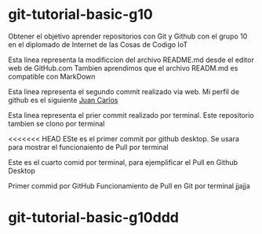 # git-tutorial-basic-g10
Obtener el objetivo aprender repositorios con Git y Github con el grupo 10 en el diplomado de Internet de las Cosas de Codigo IoT

Esta linea representa la modificcion del archivo README.md desde el editor web de GitHub.com
Tambien aprendimos que el archivo READM.md es compatible con MarkDown

Esta linea representa el segundo commit realizado via web. Mi perfil de github es el siguiente [Juan Carlos](https://github.com/JuanCarlosMejia)

Esta linea representa el prier commit realizado por terminal. Este repositorio tambien se clono por terminal 

<<<<<<< HEAD
ESte es el primer commit por github desktop. Se usara para mostrar el funcionaiento de Pull por terminal 

Este es el cuarto comid por terminal, para ejemplificar el Pull en Github Desktop

Primer commid por GitHub Funcionamiento de Pull en Git por terminal
 jjajja
# git-tutorial-basic-g10ddd
